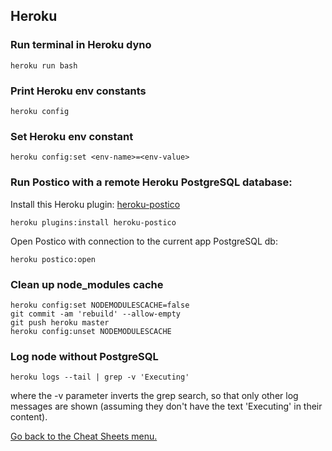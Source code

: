 ## Heroku

### Run terminal in Heroku dyno
```
heroku run bash
```
### Print Heroku env constants
```
heroku config
```
### Set Heroku env constant
```
heroku config:set <env-name>=<env-value>
```

### Run Postico with a remote Heroku PostgreSQL database:
Install this Heroku plugin: [heroku-postico](https://www.npmjs.com/package/heroku-postico) 
```
heroku plugins:install heroku-postico
```
Open Postico with connection to the current app PostgreSQL db:
```
heroku postico:open
```

### Clean up node_modules cache
```
heroku config:set NODEMODULESCACHE=false
git commit -am 'rebuild' --allow-empty
git push heroku master
heroku config:unset NODEMODULESCACHE
```

### Log node without PostgreSQL
```
heroku logs --tail | grep -v 'Executing'
```
where the -v parameter inverts the grep search, so that only other log messages are shown (assuming they don't have the text 'Executing' in their content).


[Go back to the Cheat Sheets menu.](../README.md)
